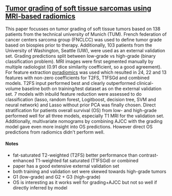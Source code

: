 ## [Tumor grading of soft tissue sarcomas using MRI-based radiomics](https://www.sciencedirect.com/science/article/pii/S2352396419305821?via%3Dihub)

This paper focusses on tumor grading of soft tissue tumors based on 138 patients from the technical university of Munich (TUM). French federation of cancer centers sarcoma group (FNCLCC) was used to define tumor grade based on biospies prior to therapy. Additionally, 103 patients from the University of Washington, Seattle (UW), were used as an external validation set. Grading predictions split between low-grade vs high-grade (binary classification problem). MRI images were first segmented manually by multiple radiologist (0.91 dice similarity coefficient, so a good agreement). For feature extraction [pyradiomics](https://pyradiomics.readthedocs.io/en/latest/) was used which resulted in 24, 22 and 13 features with non-zero coefficients for T2FS, T1FSGd and combined models. T2FS input performed best and clearly outperformed clinical-volume baseline both on training/test dataset as on the external validation set. 7 models with inbuild feature reduction were assessed to do classification (lasso, random forest, Logitboost, decision tree, SVM and neural network) and Lasso without prior PCA was finally chosen. Direct stratification for patients overall survival (OS) from low- and high-grade performed well for all three models, especially T1 MRI for the validation set. Additionally, multivariate nomograms by combining AJCC with the grading model gave even more insight into OS predictions. However direct OS predictions from radiomics didn't perform well.

#### Notes

- fat-saturated T2-weighted (T2FS) better performance than contrast-enhanced T1-weighted fat saturated (T1FSGd) or combined
- paper has a good extensive external validation set
- both training and validation set were skewed towards high-grade tumors
- G1 (low-grade) and G2 + G3 (high-grade)
- OS is interesting as it works well for grading+AJCC but not so well if directly inferred by model